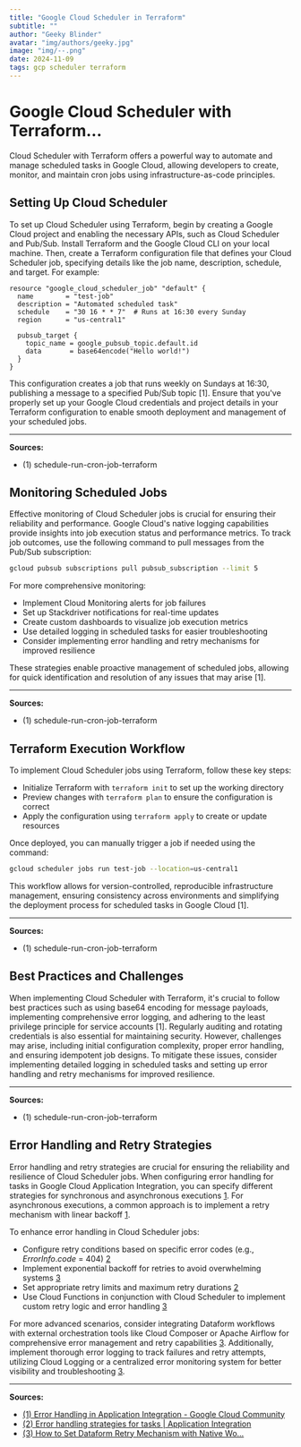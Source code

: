 ```yaml
---
title: "Google Cloud Scheduler in Terraform"
subtitle: ""
author: "Geeky Blinder"
avatar: "img/authors/geeky.jpg"
image: "img/--.png"
date: 2024-11-09
tags: gcp scheduler terraform
---
```

# Google Cloud Scheduler with Terraform...

Cloud Scheduler with Terraform offers a powerful way to automate and manage scheduled tasks in Google Cloud, allowing developers to create, monitor, and maintain cron jobs using infrastructure-as-code principles.

## Setting Up Cloud Scheduler
To set up Cloud Scheduler using Terraform, begin by creating a Google Cloud project and enabling the necessary APIs, such as Cloud Scheduler and Pub/Sub. Install Terraform and the Google Cloud CLI on your local machine. Then, create a Terraform configuration file that defines your Cloud Scheduler job, specifying details like the job name, description, schedule, and target. For example:

```text
resource "google_cloud_scheduler_job" "default" {
  name        = "test-job"
  description = "Automated scheduled task"
  schedule    = "30 16 * * 7"  # Runs at 16:30 every Sunday
  region      = "us-central1"
  
  pubsub_target {
    topic_name = google_pubsub_topic.default.id
    data       = base64encode("Hello world!")
  }
}
```

This configuration creates a job that runs weekly on Sundays at 16:30, publishing a message to a specified Pub/Sub topic [1]. Ensure that you've properly set up your Google Cloud credentials and project details in your Terraform configuration to enable smooth deployment and management of your scheduled jobs.


---
**Sources:**
- (1) schedule-run-cron-job-terraform


## Monitoring Scheduled Jobs
Effective monitoring of Cloud Scheduler jobs is crucial for ensuring their reliability and performance. Google Cloud's native logging capabilities provide insights into job execution status and performance metrics. To track job outcomes, use the following command to pull messages from the Pub/Sub subscription:

```bash
gcloud pubsub subscriptions pull pubsub_subscription --limit 5
```

For more comprehensive monitoring:

*   Implement Cloud Monitoring alerts for job failures
*   Set up Stackdriver notifications for real-time updates
*   Create custom dashboards to visualize job execution metrics
*   Use detailed logging in scheduled tasks for easier troubleshooting
*   Consider implementing error handling and retry mechanisms for improved resilience

These strategies enable proactive management of scheduled jobs, allowing for quick identification and resolution of any issues that may arise [1].


---
**Sources:**
- (1) schedule-run-cron-job-terraform


## Terraform Execution Workflow
To implement Cloud Scheduler jobs using Terraform, follow these key steps:

*   Initialize Terraform with `terraform init` to set up the working directory
*   Preview changes with `terraform plan` to ensure the configuration is correct
*   Apply the configuration using `terraform apply` to create or update resources

Once deployed, you can manually trigger a job if needed using the command:

```bash
gcloud scheduler jobs run test-job --location=us-central1
```

This workflow allows for version-controlled, reproducible infrastructure management, ensuring consistency across environments and simplifying the deployment process for scheduled tasks in Google Cloud [1].


---
**Sources:**
- (1) schedule-run-cron-job-terraform


## Best Practices and Challenges
When implementing Cloud Scheduler with Terraform, it's crucial to follow best practices such as using base64 encoding for message payloads, implementing comprehensive error logging, and adhering to the least privilege principle for service accounts [1]. Regularly auditing and rotating credentials is also essential for maintaining security. However, challenges may arise, including initial configuration complexity, proper error handling, and ensuring idempotent job designs. To mitigate these issues, consider implementing detailed logging in scheduled tasks and setting up error handling and retry mechanisms for improved resilience.


---
**Sources:**
- (1) schedule-run-cron-job-terraform


## Error Handling and Retry Strategies
Error handling and retry strategies are crucial for ensuring the reliability and resilience of Cloud Scheduler jobs. When configuring error handling for tasks in Google Cloud Application Integration, you can specify different strategies for synchronous and asynchronous executions [1](https://www.googlecloudcommunity.com/gc/Integration-Services/Error-Handling-in-Application-Integration/m-p/665215). For asynchronous executions, a common approach is to implement a retry mechanism with linear backoff [1](https://www.googlecloudcommunity.com/gc/Integration-Services/Error-Handling-in-Application-Integration/m-p/665215).

To enhance error handling in Cloud Scheduler jobs:

*   Configure retry conditions based on specific error codes (e.g., $`ErrorInfo.code`$ = 404) [2](https://cloud.google.com/application-integration/docs/error-handling-strategy)
*   Implement exponential backoff for retries to avoid overwhelming systems [3](https://www.googlecloudcommunity.com/gc/Data-Analytics/How-to-Set-Dataform-Retry-Mechanism-with-Native-Workflow/m-p/756881)
*   Set appropriate retry limits and maximum retry durations [2](https://cloud.google.com/application-integration/docs/error-handling-strategy)
*   Use Cloud Functions in conjunction with Cloud Scheduler to implement custom retry logic and error handling [3](https://www.googlecloudcommunity.com/gc/Data-Analytics/How-to-Set-Dataform-Retry-Mechanism-with-Native-Workflow/m-p/756881)

For more advanced scenarios, consider integrating Dataform workflows with external orchestration tools like Cloud Composer or Apache Airflow for comprehensive error management and retry capabilities [3](https://www.googlecloudcommunity.com/gc/Data-Analytics/How-to-Set-Dataform-Retry-Mechanism-with-Native-Workflow/m-p/756881). Additionally, implement thorough error logging to track failures and retry attempts, utilizing Cloud Logging or a centralized error monitoring system for better visibility and troubleshooting [3](https://www.googlecloudcommunity.com/gc/Data-Analytics/How-to-Set-Dataform-Retry-Mechanism-with-Native-Workflow/m-p/756881).


---
**Sources:**
- [(1) Error Handling in Application Integration - Google Cloud Community](https://www.googlecloudcommunity.com/gc/Integration-Services/Error-Handling-in-Application-Integration/m-p/665215)
- [(2) Error handling strategies for tasks | Application Integration](https://cloud.google.com/application-integration/docs/error-handling-strategy)
- [(3) How to Set Dataform Retry Mechanism with Native Wo...](https://www.googlecloudcommunity.com/gc/Data-Analytics/How-to-Set-Dataform-Retry-Mechanism-with-Native-Workflow/m-p/756881)


